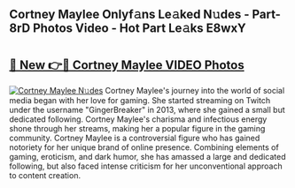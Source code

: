 ## Cortney Maylee Onlyf𝚊ns Le𝚊ked N𝚞des - Part-8rD Photos Video - Hot Part Le𝚊ks E8wxY

# <h2><a href="http://ac23421.deff.icu/?id=Cortney+Maylee">🔗 New 👉🔴 Cortney Maylee VIDEO Photos</a></h2>

[![Cortney Maylee N𝚞des](https://i.imgur.com/rIISA9y.gif)](http://ac23421.deff.icu/?id=Cortney+Maylee)
Cortney Maylee's journey into the world of social media began with her love for gaming. She started streaming on Twitch under the username "GingerBreaker" in 2013, where she gained a small but dedicated following. Cortney Maylee's charisma and infectious energy shone through her streams, making her a popular figure in the gaming community. Cortney Maylee is a controversial figure who has gained notoriety for her unique brand of online presence. Combining elements of gaming, eroticism, and dark humor, she has amassed a large and dedicated following, but also faced intense criticism for her unconventional approach to content creation.
